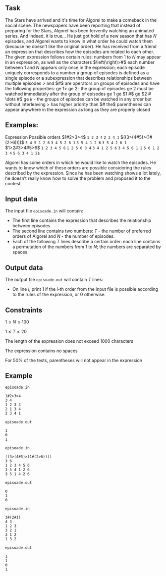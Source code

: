 ## Task

The Stars have arrived and it's time for Algorel to make a comeback in the social scene. The newspapers have been reporting that instead of preparing for the Stars, Algorel has been fervently watching an animated series. And indeed, it is true... He just got hold of a new season that has $N$ episodes, and Algorel wants to know in what order he could watch them (because he doesn't like the original order). He has received from a friend an expression that describes how the episodes are related to each other. The given expression follows certain rules: numbers from $1$ to $N$ may appear in an expression, as well as the characters $\left(\right)>#$ each number between $1$ and $N$ appears only once in the expression; each episode uniquely corresponds to a number a group of episodes is defined as a single episode or a subexpression that describes relationships between multiple episodes $>$ and $#$ are operators on groups of episodes and have the following properties: ge $1 >$ ge $2$- the group of episodes ge $2$ must be watched immediately after the group of episodes ge $1$ ge $1 #$ ge $2 # \dots #$ ge $k$ - the groups of episodes can be watched in any order but without interleaving $>$ has higher priority than $# the$ parentheses can appear anywhere in the expression as long as they are properly closed 

## Examples:

Expression Possible orders $1#2>3>4$ 
`1 2 3 4`
`2 3 4 1`
$((3>(4#5)>(1#(2>6))))$ 
`3 4 5 1 2 6`
`3 4 5 2 6 1`
`3 5 4 1 2 6`
`3 5 4 2 6 1`
$1>2#3>4#5>6$
`1 2 3 4 5 6`
`1 2 5 6 3 4`
`3 4 1 2 5 6`
`3 4 5 6 1 2`
`5 6 1 2 3 4`
`5 6 3 4 1 2$`

Algorel has some orders in which he would like to watch the episodes. He wants to know which of these orders are possible considering the rules described by the expression. Since he has been watching shows a lot lately, he doesn’t really know how to solve the problem and proposed it to the contest.

## Input data

The input file `episoade.in` will contain:
- The first line contains the expression that describes the relationship between episodes.
- The second line contains two numbers: $T$ - the number of preferred orders of Algorel and $N$ - the number of episodes.
- Each of the following $T$ lines describe a certain order: each line contains a permutation of the numbers from $1$ to $N$; the numbers are separated by spaces.

## Output data

The output file `episoade.out` will contain $T$ lines:
- On line $i$, print $1$ if the $i$-th order from the input file is possible according to the rules of the expression, or $0$ otherwise.

## Constraints

$1 \leq N \leq 100$

$1 \leq T \leq 20$

The length of the expression does not exceed $1000$ characters

The expression contains no spaces

For $50\%$ of the tests, parentheses will not appear in the expression

## Example

`episoade.in`

```
1#2>3>4
3 4
1 2 3 4
2 1 3 4
2 3 4 1
```

`episoade.out`

```
1
0
1
```

`episoade.in`

```
((3>(4#5)>(1#(2>6))))
3 6
1 2 3 4 5 6
3 5 4 1 2 6
3 5 1 4 2 6
```

`episoade.out`

```
0
1
0
```

`episoade.in`

```
3#(2#1)
4 3
1 2 3
3 2 1
3 1 2
1 3 2
```

`episoade.out`

```
1
1
0
1
```